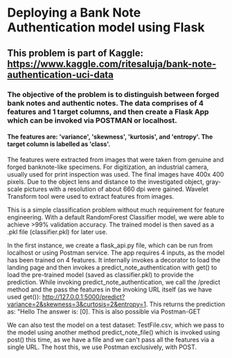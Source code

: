 # Deploying a Bank Note Authentication model using Flask
## This problem is part of Kaggle: https://www.kaggle.com/ritesaluja/bank-note-authentication-uci-data
### The objective of the problem is to distinguish between forged bank notes and authentic notes. The data comprises of 4 features and 1 target columns, and then create a Flask App which can be invoked via POSTMAN or localhost.

#### The features are: 'variance', 'skewness', 'kurtosis', and 'entropy'. The target column is labelled as 'class'.

The features were extracted from images that were taken from genuine and forged banknote-like specimens. For digitization, an industrial camera, usually used for print inspection was used. The final images have 400x 400 pixels. Due to the object lens and distance to the investigated object, gray-scale pictures with a resolution of about 660 dpi were gained. Wavelet Transform tool were used to extract features from images.

This is a simple classification problem without much requirement for feature engineering. With a default RandomForest Classifier model, we were able to achieve >99% validation accuracy. The trained model is then saved as a .pkl file (classifier.pkl) for later use.


In the first instance, we create a flask_api.py file, which can be run from localhost or using Postman service. The app requires 4 inputs, as the model has been trained on 4 features. It internally invokes a decorator to load the landing page and then invokes a predict_note_authentication with get() to load the pre-trained model (saved as classifier.pkl) to provide the prediction. While invoking predict_note_authentication, we call the /predict method and the pass the features in the invoking URL itself (as we have used get()): http://127.0.0.1:5000/predict?variance=2&skewness=3&curtosis=2&entropy=1. This returns the prediction as: "Hello The answer is: [0]. This is also possible via Postman-GET

We can also test the model on a test dataset: TestFile.csv, which we pass to the model using another method predict_note_file() which is invoked using post() this time, as we have a file and we can't pass all the features via a single URL. The host this, we use Postman exclusively, with POST.
